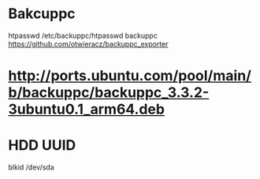 # Bakcuppc

htpasswd /etc/backuppc/htpasswd backuppc
https://github.com/otwieracz/backuppc_exporter

# http://ports.ubuntu.com/pool/main/b/backuppc/backuppc_3.3.2-3ubuntu0.1_arm64.deb

# HDD UUID

blkid /dev/sda

